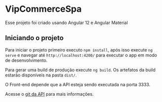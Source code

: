 # VipCommerceSpa

Esse projeto foi criado usando Angular 12 e Angular Material

## Iniciando o projeto

Para iniciar o projeto primeiro executo `npm install`, após isso execute `ng serve` e navegar até `http://localhost:4200/` para executar o app em modo de desenvolvimento.

Para gerar uma build de produção execute `ng build`. Os artefatos da build estarão disponíveis na pasta `dist/`.

O Front-end depende que a API esteja sendo executada na porta 3333.

Acesse o [git da API](https://github.com/jpsthome/vipCommerce-api) para mais informações.
